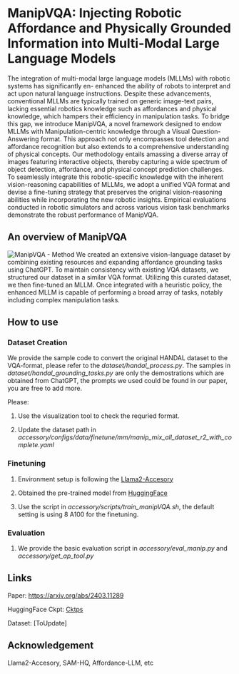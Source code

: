 # ManipVQA: Injecting Robotic Affordance and Physically Grounded Information into Multi-Modal Large Language Models

The integration of multi-modal large language models (MLLMs) with robotic systems has significantly en- enhanced the ability of robots to interpret and act upon natural language instructions. Despite these advancements,  conventional MLLMs are typically trained on generic image-text pairs, lacking essential robotics knowledge such as affordances and physical knowledge, which hampers their efficiency in manipulation tasks. To bridge this gap, we introduce ManipVQA, a novel framework designed to endow MLLMs with Manipulation-centric knowledge through a Visual Question- Answering format. This approach not only encompasses tool detection and affordance recognition but also extends to a comprehensive understanding of physical concepts. Our methodology entails amassing a diverse array of images featuring interactive objects, thereby capturing a wide spectrum of object detection, affordance, and physical concept prediction challenges. To seamlessly integrate this robotic-specific knowledge with the inherent vision-reasoning capabilities of MLLMs, we adopt a unified VQA format and devise a fine-tuning strategy that preserves the original vision-reasoning abilities while incorporating the new robotic insights. Empirical evaluations conducted in robotic simulators and across various vision task benchmarks demonstrate the robust performance of ManipVQA.

## An overview of ManipVQA
![ManipVQA - Method](figures/Method-Figure.png)
We created an extensive vision-language dataset by combining existing resources and expanding affordance grounding tasks using ChatGPT. To maintain consistency with existing VQA datasets, we structured our dataset in a similar VQA format. Utilizing this curated dataset, we then fine-tuned an MLLM. Once integrated with a heuristic policy, the enhanced MLLM is capable of performing a broad array of tasks, notably including complex manipulation tasks.

## How to use

### Dataset Creation

We provide the sample code to convert the original HANDAL dataset to the VQA-format, please refer to the *dataset/handal_process.py*. The samples in *dataset/handal_grounding_tasks.py* are only the demostrations which are obtained from ChatGPT, the prompts we used could be found in our paper, you are free to add more. 

Please:

1. Use the visualization tool to check the requried format.

2. Update the dataset path in *accessory/configs/data/finetune/mm/manip_mix_all_dataset_r2_with_complete.yaml*


### Finetuning

1. Environment setup is following the [Llama2-Accesory](https://github.com/Alpha-VLLM/LLaMA2-Accessory)

2. Obtained the pre-trained model from [HuggingFace](https://huggingface.co/Alpha-VLLM/LLaMA2-Accessory/tree/main/finetune/mm/SPHINX/SPHINX-1k)

3. Use the script in *accessory/scripts/train_manipVQA.sh*, the default setting is using 8 A100 for the finetuning.

### Evaluation
1. We provide the basic evaluation script in *accessory/eval_manip.py* and *accessory/get_ap_tool.py*


## Links
Paper: https://arxiv.org/abs/2403.11289

HuggingFace Ckpt: [Cktps](https://huggingface.co/SiyuanH/ManipVQA-V2)

Dataset: [ToUpdate]


## Acknowledgement

Llama2-Accesory, SAM-HQ, Affordance-LLM, etc
